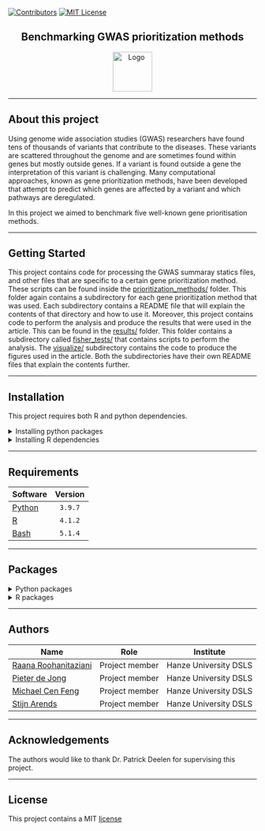 [![Contributors][contributors-shield]][contributors-url]
[![MIT License][license-shield]][license-url]

<div align="center">
<h2 align="center">Benchmarking GWAS prioritization methods</h3>
  <a href="https://github.com/othneildrew/Best-README-Template">
    <img src="images/logo.png" alt="Logo" width="80" height="80">
  </a>
</div>


* * *
## About this project

Using genome wide association studies (GWAS) researchers have
found tens of thousands of variants that contribute to the diseases.
These variants are scattered throughout the genome and are
sometimes found within genes but mostly outside genes. If a
variant is found outside a gene the interpretation of this variant
is challenging. Many computational approaches, known as gene prioritization methods, have been
developed that attempt to predict which genes are affected by a
variant and which pathways are deregulated. 

In this project we aimed to benchmark five well-known gene prioritisation methods. 


* * *
## Getting Started
This project contains code for processing the GWAS summaray statics files, and other files that are specific to a certain gene prioritization method. These scripts can be found inside the [prioritization_methods/](prioritization_methods/) folder. This folder again contains a subdirectory for each gene prioritization method that was used. Each subdirectory contains a README file that will explain the contents of that directory and how to use it. Moreover, this project contains code to perform the analysis and produce the results that were used in the article. This can be found in the [results/](results/) folder. This folder contains a subdirectory called [fisher_tests/](results/fisher_tests/) that contains scripts to perform the analysis. The [visualize/](results/visualize/) subdirectory contains the code to produce the figures used in the article. Both the subdirectories have their own README files that explain the contents further. 

* * *
## Installation

This project requires both R and python dependencies.

<details>
  <summary>Installing python packages</summary>
  
  #### Single install
The easiest way to install all the required packages is via conda or pip. How to install conda on your system can be found [here](https://docs.anaconda.com/anaconda/install/index.html).

To create a new environment which contains all the required packages plus the right version run the following code:

```bash
  conda env create -f install/environment.yml
```

This will create a new environment named `benchmark-gwas-prio` which can be used to run this repository.

or:

```bash
  pip install -r install/requirements.txt
```

> NOTE: the environment.yml and requirements.txt are located in the install/ directory [here](install/).

#### Multiple installs
An other option is to install each package seperately, either with conda or pip.

conda:
```bash
  conda install <PACKAGE>=<VERSION>
```

pip
```bash
  pip install <PACKAGE>==<VERSION>
```

> NOTE: make sure to use the correct versions, which are listed [here](#python-packages).
  
</details>

<details>
  <summary>Installing R dependencies</summary>

  To install packages in R use the following code:

  ```R
  install.packages('<PACKAGE>')
  ```

  > NOTE: all R dependencies are listed [here](#r-packages)
  </details>



* * *
## Requirements
| Software                                     | Version  |
| -------------------------------------------- | :------: |
| [Python](https://www.python.org/)            | `3.9.7`  | 
| [R](https://www.r-project.org/)              | `4.1.2`  |
| [Bash](https://www.gnu.org/software/bash/)   | `5.1.4`  |

* * *
## Packages
<details>
  <summary>Python packages</summary>

| Package                                              | Version  |
| ---------------------------------------------------- | :------: |
| [numpy](https://numpy.org/)                          | `1.21.2` |
| [pandas](https://pandas.pydata.org/)                 | `1.3.3`  |
| [bokeh](https://bokeh.org/)                          | `2.3.3`  |
| [panel](https://panel.holoviz.org/)                  | `0.12.1` |
| [holoviews](https://holoviews.org/)                  | `1.14.6` |
| [hvplot](https://hvplot.holoviz.org/)                | `0.7.3`  |
| [scipy](https://scipy.org/)                          | `1.7.1`  |
| [jupyter](https://jupyter.org/)                      | `1.0.0`  |
| [statsmodel](https://www.statsmodels.org/)           | `0.12.2` |
| [pathlib](https://pathlib.readthedocs.io/en/pep428/) | `1.0.1`  |
| [yaml](https://pyyaml.org/)                          | `5.4.1`  |
| [colorcet](https://colorcet.holoviz.org/)            | `2.0.6 ` |

</details>

<details>
  <summary>R packages</summary>

| Package                                               | Version  |
| ----------------------------------------------------- | :------: |
| [biomaRt](http://www.biomart.org/)                    | `4.1.2`  |
| [dplyr](https://dplyr.tidyverse.org/)                 | `4.1.2`  |

</details>

* * *
## Authors

| Name                                                        | Role           | Institute             |
| ------------------------------------------------------------| :------------: | :-------------------: |
| [Raana Roohanitaziani](mailto:r.roohanitaziani@st.hanze.nl) | Project member | Hanze University DSLS |
| [Pieter de Jong](mailto:p.w.j.de.jong@st.hanze.nl)          | Project member | Hanze University DSLS |
| [Michael Cen Feng](mailto:m.cen.feng@st.hanze.nl)           | Project member | Hanze University DSLS |
| [Stijn Arends](mailto:s.arends@st.hanze.nl)                 | Project member | Hanze University DSLS |

* * *
## Acknowledgements

The authors would like to thank Dr. Patrick Deelen for supervising this project. 

* * *
## License

This project contains a MIT [license](./LICENSE.md)


<!-- MARKDOWN LINKS & IMAGES -->
<!-- https://www.markdownguide.org/basic-syntax/#reference-style-links -->
[contributors-shield]: https://img.shields.io/github/contributors/molgenis/benchmark-gwas-prio.svg?style=for-the-badge
[contributors-url]: https://github.com/molgenis/benchmark-gwas-prio/graphs/contributors
[license-shield]: https://img.shields.io/github/license/molgenis/benchmark-gwas-prio.svg?style=for-the-badge
[license-url]: https://github.com/molgenis/benchmark-gwas-prio/blob/master/LICENSE.md

